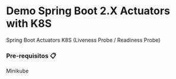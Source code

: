 # Demo Spring Boot 2.X Actuators with K8S
Spring Boot Actuators K8S (Liveness Probe / Readiness Probe)


### Pre-requisitos 📋

Minikube
